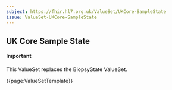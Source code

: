 ```yaml
---
subject: https://fhir.hl7.org.uk/ValueSet/UKCore-SampleState
issue: ValueSet-UKCore-SampleState
---
```

## UK Core Sample State

<div id="newAsset" markdown="span" class="alert alert-success" role="alert"><h4><i class="fa fa-star"></i> Important</h4> This ValueSet replaces the BiopsyState ValueSet. 

{{page:ValueSetTemplate}}